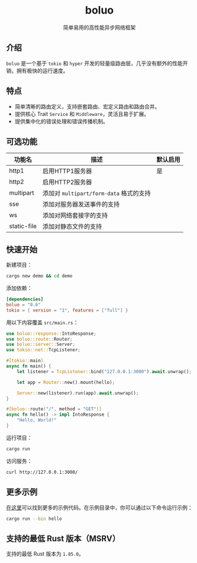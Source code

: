 <h1 align="center">
    boluo
</h1>

<p align="center">
    简单易用的高性能异步网络框架
</p>

## 介绍

`boluo` 是一个基于 `tokio` 和 `hyper` 开发的轻量级路由层，几乎没有额外的性能开销，拥有极快的运行速度。

## 特点

- 简单清晰的路由定义，支持嵌套路由、宏定义路由和路由合并。
- 提供核心 Trait `Service` 和 `Middleware`，灵活且易于扩展。
- 提供集中化的错误处理和错误传播机制。

## 可选功能

| 功能名      | 描述                                  | 默认启用 |
| ----------- | ------------------------------------- | -------- |
| http1       | 启用HTTP1服务器                       | 是       |
| http2       | 启用HTTP2服务器                       |          |
| multipart   | 添加对 `multipart/form-data` 格式的支持 |          |
| sse         | 添加对服务器发送事件的支持            |          |
| ws          | 添加对网络套接字的支持                |          |
| static-file | 添加对静态文件的支持                  |          |

## 快速开始

新建项目：

```bash
cargo new demo && cd demo
```

添加依赖：

```toml
[dependencies]
boluo = "0.6"
tokio = { version = "1", features = ["full"] }
```

用以下内容覆盖 `src/main.rs`：

```rust
use boluo::response::IntoResponse;
use boluo::route::Router;
use boluo::server::Server;
use tokio::net::TcpListener;

#[tokio::main]
async fn main() {
    let listener = TcpListener::bind("127.0.0.1:3000").await.unwrap();

    let app = Router::new().mount(hello);

    Server::new(listener).run(app).await.unwrap();
}

#[boluo::route("/", method = "GET")]
async fn hello() -> impl IntoResponse {
    "Hello, World!"
}
```

运行项目：

```bash
cargo run
```

访问服务：

```bash
curl http://127.0.0.1:3000/
```

## 更多示例

[在这里](./examples/)可以找到更多的示例代码。在示例目录中，你可以通过以下命令运行示例：

```bash
cargo run --bin hello
```

## 支持的最低 Rust 版本（MSRV）

支持的最低 Rust 版本为 `1.85.0`。
